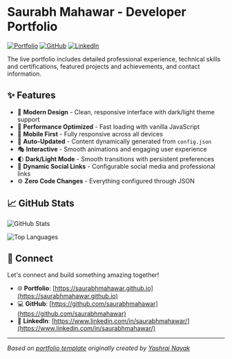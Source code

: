 # Saurabh Mahawar - Developer Portfolio

<div align="left">
  
[![Portfolio](https://img.shields.io/badge/🌐_Visit_Portfolio-Live-brightgreen?style=for-the-badge)](https://saurabhmahawar.github.io)
[![GitHub](https://img.shields.io/badge/GitHub-Profile-181717?style=for-the-badge&logo=github)](https://github.com/saurabhmahawar)
[![LinkedIn](https://img.shields.io/badge/LinkedIn-Connect-0A66C2?style=for-the-badge&logo=linkedin)](https://www.linkedin.com/in/saurabhmahawar/)

</div>

The live portfolio includes detailed professional experience, technical skills and certifications, featured projects and achievements, and contact information.

## ✨ Features

- 🎨 **Modern Design** - Clean, responsive interface with dark/light theme support
- 🚀 **Performance Optimized** - Fast loading with vanilla JavaScript
- 📱 **Mobile First** - Fully responsive across all devices
- 🔄 **Auto-Updated** - Content dynamically generated from `config.json`
- 🎭 **Interactive** - Smooth animations and engaging user experience
- 🌓 **Dark/Light Mode** - Smooth transitions with persistent preferences
- 🔗 **Dynamic Social Links** - Configurable social media and professional links
- ⚙️ **Zero Code Changes** - Everything configured through JSON

## 📈 GitHub Stats

<div align="left">

![GitHub Stats](https://github-readme-stats.vercel.app/api?username=saurabhmahawar&theme=dark&hide_border=true&include_all_commits=true&count_private=true)

![Top Languages](https://github-readme-stats.vercel.app/api/top-langs/?username=saurabhmahawar&theme=dark&hide_border=true&include_all_commits=true&count_private=true&layout=compact)

</div>

## 🤝 Connect

Let's connect and build something amazing together!

- 🌐 **Portfolio**: [https://saurabhmahawar.github.io](https://saurabhmahawar.github.io)
- 💻 **GitHub**: [https://github.com/saurabhmahawar](https://github.com/saurabhmahawar)
- 🔗 **LinkedIn**: [https://www.linkedin.com/in/saurabhmahawar/](https://www.linkedin.com/in/saurabhmahawar/)

---

*Based on [portfolio template](https://github.com/yashrajnayak/developer-portfolio) originally created by [Yashraj Nayak](https://github.com/yashrajnayak)*